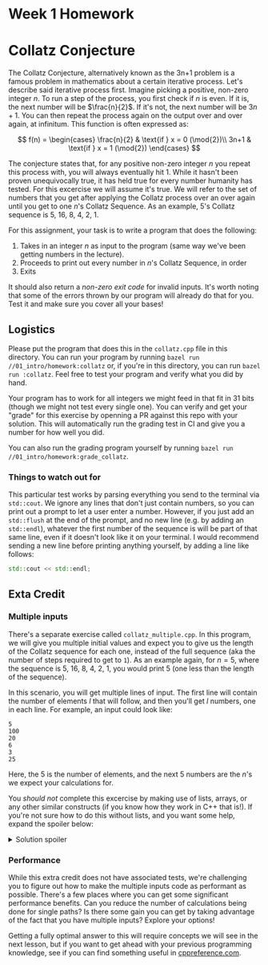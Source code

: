 # Week 1 Homework

# Collatz Conjecture

The Collatz Conjecture, alternatively known as the 3n+1 problem is a famous problem in
mathematics about a certain iterative process. Let's describe said iterative process
first. Imagine picking a positive, non-zero integer $n$. To run a step of the
process, you first check if $n$ is even. If it is, the next number will be
$\frac{n}{2}$. If it's not, the next number will be $3n + 1$. You can then repeat
the process again on the output over and over again, at infinitum. This function is
often expressed as:

$$
f(n) = \begin{cases}
    \frac{n}{2} & \text{if } x = 0 (\mod{2})\\
    3n+1 & \text{if } x = 1 (\mod{2})
\end{cases}
$$

The conjecture states that, for any positive non-zero integer $n$ you repeat this
process with, you will always eventually hit 1. While it hasn't been proven
unequivocally true, it has held true for every number humanity has tested. For this
excercise we will assume it's true. We will refer to the set of numbers that you get
after applying the Collatz process over an over again until you get to one $n$'s
Collatz Sequence. As an example, $5$'s Collatz sequence is 5, 16, 8, 4, 2, 1.


For this assignment, your task is to write a program that does the following:

1. Takes in an integer $n$ as input to the program (same way we've been getting numbers
    in the lecture).
2. Proceeds to print out every number in $n$'s Collatz Sequence, in order
3. Exits

It should also return a *non-zero exit code* for invalid inputs. It's worth noting that
some of the errors thrown by our program will already do that for you. Test it and make
sure you cover all your bases!

## Logistics

Please put the program that does this in the `collatz.cpp` file in this directory. You
can run your program by running `bazel run //01_intro/homework:collatz` or, if you're
in this directory, you can run `bazel run :collatz`. Feel free to test your program and
verify what you did by hand.

Your program has to work for all integers we might feed in that fit in 31 bits (though
we might not test every single one). You can verify and get your "grade" for this
exercise by openning a PR against this repo with your solution. This will automatically
run the grading test in CI and give you a number for how well you did.

You can also run the grading program yourself by running `bazel run
//01_intro/homework:grade_collatz`.

### Things to watch out for

This particular test works by parsing everything you send to the terminal via
`std::cout`. We ignore any lines that don't just contain numbers, so you can print out
a prompt to let a user enter a number. However, if you just add an `std::flush` at the
end of the prompt, and no new line (e.g. by adding an `std::endl`), whatever the first
number of the sequence is will be part of that same line, even if it doesn't look like
it on your terminal. I would recommend sending a new line before printing anything
yourself, by adding a line like follows:

```cpp
std::cout << std::endl;
```

## Exta Credit

### Multiple inputs

There's a separate exercise called `collatz_multiple.cpp`. In this program, we will
give you multiple initial values and expect you to give us the length of the Collatz
sequence for each one, instead of the full sequence (aka the number of steps required
to get to `1`). As an example again, for $n=5$, where the sequence is 5, 16, 8, 4, 2,
1, you would print 5 (one less than the length of the sequence).

In this scenario, you will get multiple lines of input. The first line will contain the
number of elements $l$ that will follow, and then you'll get $l$ numbers, one in each
line. For example, an input could look like:

```
5
100
20
6
3
25
```

Here, the 5 is the number of elements, and the next 5 numbers are the $n$'s we expect
your calculations for.

You *should not* complete this excercise by making use of lists, arrays, or any other
similar constructs (if you know how they work in C++ that is!). If you're not sure how
to do this without lists, and you want some help, expand the spoiler below:

<details>
    <summary>Solution spoiler</summary>
    You don't need to read all the input at the start. You can read them one by one.

    Additionally, you can have nested loops. For example:

    ```cpp
    for(unsigned int i = 0; i < 100; i++) {
        // This while loop will run 100 times
        for(unsigned int j = 0; j < 10; j++) {
            // The code in here will 100*10 = 1,000 times
        }
    }
    ```

    Note they don't need to be the same kind of loop. You can mix while loops and for
    loops, for example.
</details>

### Performance

While this extra credit does not have associated tests, we're challenging you to figure
out how to make the multiple inputs code as performant as possible. There's a few
places where you can get some significant performance benefits. Can you reduce the
number of calculations being done for single paths? Is there some gain you can get by
taking advantage of the fact that you have multiple inputs? Explore your options!

Getting a fully optimal answer to this will require concepts we will see in the next
lesson, but if you want to get ahead with your previous programming knowledge, see if
you can find something useful in [cppreference.com](https://en.cppreference.com/w/).
